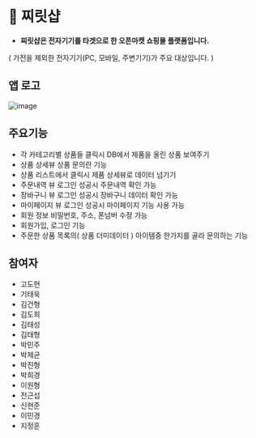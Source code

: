 # 🍎 찌릿샵

 - **찌릿샵은 전자기기를 타겟으로 한 오픈마켓 쇼핑몰 플랫폼입니다.**

  ( 가전을 제외한 전자기기(PC, 모바일, 주변기기)가 주요 대상입니다. )

## 앱 로고

![image](https://user-images.githubusercontent.com/73868968/210507415-2b815ef8-fd71-48ce-8729-c6747b1ab7eb.png)

## 주요기능

- 각 카테고리별 상품들 클릭시 DB에서 제품을 올린 상품 보여주기
- 상품 상세뷰 상품 문의란 기능
- 상품 리스트에서 클릭시 제품 상세뷰로 데이터 넘기기
- 주문내역 뷰 로그인 성공시 주문내역 확인 가능
- 장바구니 뷰 로그인 성공시 장바구니 데이터 확인 가능
- 마이페이지 뷰 로그인 성공시 마이페이지 기능 사용 가능
- 회원 정보 비밀번호, 주소, 폰넘버 수정 가능
- 회원가입, 로그인 기능
- 주문한 상품 목록의( 상품 더미데이터 ) 아이템중 한가지를 골라 문의하는 기능

## 참여자

- 고도현
- 기태욱
- 김건형
- 김도희
- 김태성
- 김태형
- 박민주
- 박제균
- 박진형
- 박희경
- 이원형
- 전근섭
- 신현준
- 이민경
- 지정훈
